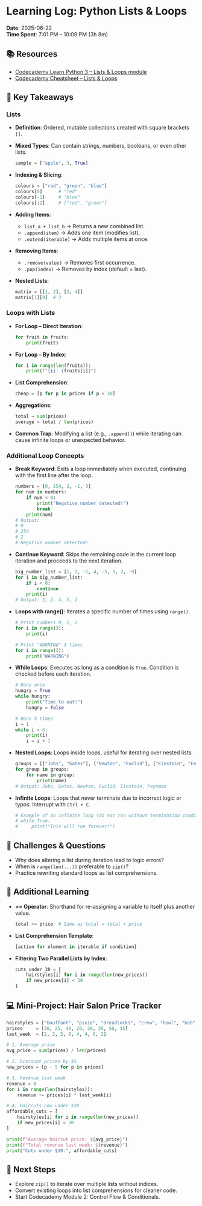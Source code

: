 
# Learning Log: Python Lists & Loops
**Date**: 2025-06-22  
**Time Spent**: 7:01 PM – 10:09 PM (3h 8m)

## 📚 Resources
- [Codecademy Learn Python 3 – Lists & Loops module](https://www.codecademy.com/learn/learn-python-3)
- [Codecademy Cheatsheet – Lists & Loops](https://www.codecademy.com/learn/learn-python-3/modules/learn-python3-loops/cheatsheet)

## 🎯 Key Takeaways

### Lists
- **Definition**: Ordered, mutable collections created with square brackets `[]`.
- **Mixed Types**: Can contain strings, numbers, booleans, or even other lists.
  ```python
  sample = ["apple", 3, True]
  ```

- **Indexing & Slicing**:
  ```python
  colours = ["red", "green", "blue"]
  colours[0]      # "red"
  colours[-1]     # "blue"
  colours[:2]     # ["red", "green"]
  ```

- **Adding Items**:
  - `list_a + list_b` → Returns a new combined list.
  - `.append(item)` → Adds one item (modifies list).
  - `.extend(iterable)` → Adds multiple items at once.

- **Removing Items**:
  - `.remove(value)` → Removes first occurrence.
  - `.pop(index)` → Removes by index (default = last).

- **Nested Lists**:
  ```python
  matrix = [[1, 2], [3, 4]]
  matrix[1][0]  # 3
  ```

### Loops with Lists
- **For Loop – Direct Iteration**:
  ```python
  for fruit in fruits:
      print(fruit)
  ```

- **For Loop – By Index**:
  ```python
  for i in range(len(fruits)):
      print(f"{i}: {fruits[i]}")
  ```

- **List Comprehension**:
  ```python
  cheap = [p for p in prices if p < 30]
  ```

- **Aggregations**:
  ```python
  total = sum(prices)
  average = total / len(prices)
  ```

- **Common Trap**: Modifying a list (e.g., `.append()`) while iterating can cause infinite loops or unexpected behavior.

### Additional Loop Concepts
- **Break Keyword**: Exits a loop immediately when executed, continuing with the first line after the loop.
  ```python
  numbers = [0, 254, 2, -1, 3]
  for num in numbers:
      if num < 0:
          print("Negative number detected!")
          break
      print(num)
  # Output: 
  # 0
  # 254
  # 2
  # Negative number detected!
  ```

- **Continue Keyword**: Skips the remaining code in the current loop iteration and proceeds to the next iteration.
  ```python
  big_number_list = [1, 2, -1, 4, -5, 5, 2, -9]
  for i in big_number_list:
      if i < 0:
          continue
      print(i)
  # Output: 1, 2, 4, 5, 2
  ```

- **Loops with range()**: Iterates a specific number of times using `range()`.
  ```python
  # Print numbers 0, 1, 2
  for i in range(3):
      print(i)

  # Print "WARNING" 3 times
  for i in range(3):
      print("WARNING")
  ```

- **While Loops**: Executes as long as a condition is `True`. Condition is checked before each iteration.
  ```python
  # Runs once
  hungry = True
  while hungry:
      print("Time to eat!")
      hungry = False

  # Runs 5 times
  i = 1
  while i < 6:
      print(i)
      i = i + 1
  ```

- **Nested Loops**: Loops inside loops, useful for iterating over nested lists.
  ```python
  groups = [["Jobs", "Gates"], ["Newton", "Euclid"], ["Einstein", "Feynman"]]
  for group in groups:
      for name in group:
          print(name)
  # Output: Jobs, Gates, Newton, Euclid, Einstein, Feynman
  ```

- **Infinite Loops**: Loops that never terminate due to incorrect logic or typos. Interrupt with `Ctrl + C`.
  ```python
  # Example of an infinite loop (do not run without termination condition)
  # while True:
  #     print("This will run forever!")
  ```

## 🤔 Challenges & Questions
- Why does altering a list during iteration lead to logic errors?
- When is `range(len(...))` preferable to `zip()`?
- Practice rewriting standard loops as list comprehensions.

## 🤖 Additional Learning
- **+= Operator**: Shorthand for re-assigning a variable to itself plus another value.
  ```python
  total += price  # Same as total = total + price
  ```

- **List Comprehension Template**:
  ```python
  [action for element in iterable if condition]
  ```

- **Filtering Two Parallel Lists by Index**:
  ```python
  cuts_under_30 = [
      hairstyles[i] for i in range(len(new_prices))
      if new_prices[i] < 30
  ]
  ```

## 💻 Mini-Project: Hair Salon Price Tracker
```python
hairstyles = ["bouffant", "pixie", "dreadlocks", "crew", "bowl", "bob", "mohawk", "flattop"]
prices     = [30, 25, 40, 20, 20, 35, 50, 35]
last_week  = [2, 3, 5, 8, 4, 4, 6, 2]

# 1. Average price
avg_price = sum(prices) / len(prices)

# 2. Discount prices by $5
new_prices = [p - 5 for p in prices]

# 3. Revenue last week
revenue = 0
for i in range(len(hairstyles)):
    revenue += prices[i] * last_week[i]

# 4. Haircuts now under $30
affordable_cuts = [
    hairstyles[i] for i in range(len(new_prices))
    if new_prices[i] < 30
]

print(f"Average haircut price: ${avg_price}")
print(f"Total revenue last week: ${revenue}")
print("Cuts under $30:", affordable_cuts)
```

## 🚀 Next Steps
- Explore `zip()` to iterate over multiple lists without indices.
- Convert existing loops into list comprehensions for cleaner code.
- Start Codecademy Module 2: Control Flow & Conditionals.
```
